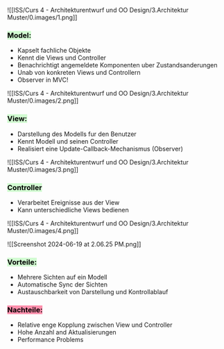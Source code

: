 

![[ISS/Curs 4 - Architekturentwurf und OO Design/3.Architektur Muster/0.images/1.png]]


### <mark style="background: #BBFABBA6;">Model:</mark>

- Kapselt fachliche Objekte
- Kennt die Views und Controller
- Benachrichtigt angemeldete Komponenten uber Zustandsanderungen
- Unab von konkreten Views und Controllern
- Observer in MVC!

![[ISS/Curs 4 - Architekturentwurf und OO Design/3.Architektur Muster/0.images/2.png]]



### <mark style="background: #BBFABBA6;">View:</mark>

- Darstellung des Modells fur den Benutzer
- Kennt Modell und seinen Controller
- Realisiert eine Update-Callback-Mechanismus (Observer)

![[ISS/Curs 4 - Architekturentwurf und OO Design/3.Architektur Muster/0.images/3.png]]



### <mark style="background: #BBFABBA6;">Controller</mark>

- Verarbeitet Ereignisse aus der View
- Kann unterschiedliche Views bedienen

![[ISS/Curs 4 - Architekturentwurf und OO Design/3.Architektur Muster/0.images/4.png]]


![[Screenshot 2024-06-19 at 2.06.25 PM.png]]


### <mark style="background: #BBFABBA6;">Vorteile:</mark>

- Mehrere Sichten auf ein Modell
- Automatische Sync der Sichten
- Austauschbarkeit von Darstellung und Kontrollablauf


### <mark style="background: #FF5582A6;">Nachteile:</mark>

- Relative enge Kopplung zwischen View und Controller
- Hohe Anzahl and Aktualisierungen
- Performance Problems